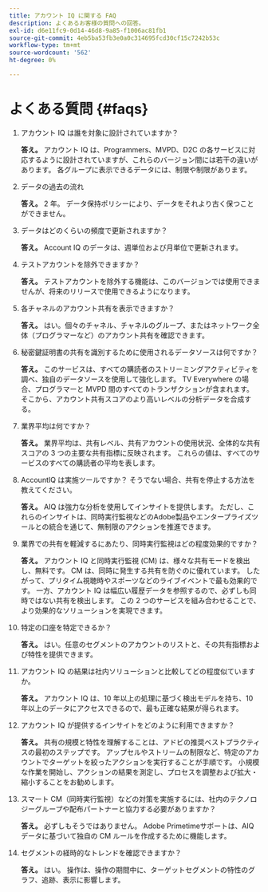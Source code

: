 ```yaml
---
title: アカウント IQ に関する FAQ
description: よくあるお客様の質問への回答。
exl-id: d6e11fc9-0d14-46d8-9a85-f1006ac81fb1
source-git-commit: 4eb5ba53fb3e0a0c314695fcd30cf15c7242b53c
workflow-type: tm+mt
source-wordcount: '562'
ht-degree: 0%

---
```


# よくある質問 {#faqs}

1. アカウント IQ は誰を対象に設計されていますか？

   **答え。** アカウント IQ は、Programmers、MVPD、D2C の各サービスに対応するように設計されていますが、これらのバージョン間には若干の違いがあります。 各グループに表示できるデータには、制限や制限があります。

1. データの過去の流れ

   **答え。** 2 年。 データ保持ポリシーにより、データをそれより古く保つことができません。

1. データはどのくらいの頻度で更新されますか？

   **答え。** Account IQ のデータは、週単位および月単位で更新されます。

1. テストアカウントを除外できますか？

   **答え。** テストアカウントを除外する機能は、このバージョンでは使用できませんが、将来のリリースで使用できるようになります。

1. 各チャネルのアカウント共有を表示できますか？ <!--shall we separate out this question for the persona of programmer?-->

   **答え。** はい。個々のチャネル、チャネルのグループ、またはネットワーク全体（プログラマーなど）のアカウント共有を確認できます。

1. 秘密鍵証明書の共有を識別するために使用されるデータソースは何ですか？

   **答え。** このサービスは、すべての購読者のストリーミングアクティビティを調べ、独自のデータソースを使用して強化します。 TV Everywhere の場合、プログラマーと MVPD 間のすべてのトランザクションが含まれます。 そこから、アカウント共有スコアのより高いレベルの分析データを合成する。

1. 業界平均は何ですか？

   **答え。** 業界平均は、共有レベル、共有アカウントの使用状況、全体的な共有スコアの 3 つの主要な共有指標に反映されます。 これらの値は、すべてのサービスのすべての購読者の平均を表します。

1. AccountIQ は実施ツールですか？ そうでない場合、共有を停止する方法を教えてください。

   **答え。** AIQ は強力な分析を使用してインサイトを提供します。 ただし、これらのインサイトは、同時実行監視などのAdobe製品やエンタープライズツールとの統合を通じて、無制限のアクションを推進できます。

1. 業界での共有を軽減するにあたり、同時実行監視はどの程度効果的ですか？

   **答え。** アカウント IQ と同時実行監視 (CM) は、様々な共有モードを検出し、無料です。 CM は、同時に発生する共有を防ぐのに優れています。 したがって、プリタイム視聴時やスポーツなどのライブイベントで最も効果的です。 一方、アカウント IQ は幅広い履歴データを参照するので、必ずしも同時ではない共有を検出します。 この 2 つのサービスを組み合わせることで、より効果的なソリューションを実現できます。

1. 特定の口座を特定できるか？

   **答え。** はい。任意のセグメントのアカウントのリストと、その共有指標および特性を提供できます。

1. アカウント IQ の結果は社内ソリューションと比較してどの程度似ていますか。

   **答え。** アカウント IQ は、10 年以上の処理に基づく検出モデルを持ち、10 年以上のデータにアクセスできるので、最も正確な結果が得られます。

1. アカウント IQ が提供するインサイトをどのように利用できますか？

   **答え。** 共有の規模と特性を理解することは、アドビの推奨ベストプラクティスの最初のステップです。 アップセルやストリームの制限など、特定のアカウントでターゲットを絞ったアクションを実行することが手順です。 小規模な作業を開始し、アクションの結果を測定し、プロセスを調整および拡大・縮小することをお勧めします。

1. スマート CM（同時実行監視）などの対策を実施するには、社内のテクノロジーグループや配布パートナーと協力する必要がありますか？

   **答え。** 必ずしもそうではありません。 Adobe Primetimeサポートは、AIQ データに基づいて独自の CM ルールを作成するために機能します。

1. セグメントの経時的なトレンドを確認できますか？

   **答え。** はい。 操作は、操作の期間中に、ターゲットセグメントの特性のグラフ、追跡、表示に影響します。
